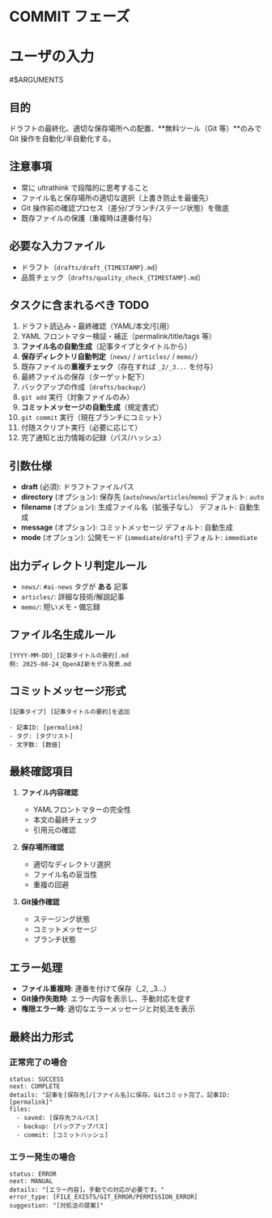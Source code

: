 # COMMIT フェーズ

# ユーザの入力
#$ARGUMENTS

## 目的
ドラフトの最終化、適切な保存場所への配置、**無料ツール（Git 等）**のみで Git 操作を自動化/半自動化する。

## 注意事項
- 常に ultrathink で段階的に思考すること
- ファイル名と保存場所の適切な選択（上書き防止を最優先）
- Git 操作前の確認プロセス（差分/ブランチ/ステージ状態）を徹底
- 既存ファイルの保護（重複時は連番付与）

## 必要な入力ファイル
- ドラフト（`drafts/draft_{TIMESTAMP}.md`）
- 品質チェック（`drafts/quality_check_{TIMESTAMP}.md`）

## タスクに含まれるべき TODO
1. ドラフト読込み・最終確認（YAML/本文/引用）
2. YAML フロントマター検証・補正（permalink/title/tags 等）
3. **ファイル名の自動生成**（記事タイプとタイトルから）
4. **保存ディレクトリ自動判定**（`news/` / `articles/` / `memo/`）
5. 既存ファイルの**重複チェック**（存在すれば `_2/_3...` を付与）
6. 最終ファイルの保存（ターゲット配下）
7. バックアップの作成（`drafts/backup/`）
8. `git add` 実行（対象ファイルのみ）
9. **コミットメッセージの自動生成**（規定書式）
10. `git commit` 実行（現在ブランチにコミット）
11. 付随スクリプト実行（必要に応じて）
12. 完了通知と出力情報の記録（パス/ハッシュ）

## 引数仕様
- **draft** (必須): ドラフトファイルパス
- **directory** (オプション): 保存先 (`auto`/`news`/`articles`/`memo`) デフォルト: `auto`
- **filename** (オプション): 生成ファイル名（拡張子なし） デフォルト: 自動生成
- **message** (オプション): コミットメッセージ デフォルト: 自動生成
- **mode** (オプション): 公開モード (`immediate`/`draft`) デフォルト: `immediate`

## 出力ディレクトリ判定ルール
- `news/`: `#ai-news` タグが **ある** 記事
- `articles/`: 詳細な技術/解説記事
- `memo/`: 短いメモ・備忘録

## ファイル名生成ルール
````text
[YYYY-MM-DD]_[記事タイトルの要約].md
例: 2025-08-24_OpenAI新モデル発表.md
````

## コミットメッセージ形式
````
[記事タイプ] [記事タイトルの要約]を追加

- 記事ID: [permalink]
- タグ: [タグリスト]
- 文字数: [数値]
````

## 最終確認項目
1. **ファイル内容確認**
   - YAMLフロントマターの完全性
   - 本文の最終チェック
   - 引用元の確認

2. **保存場所確認**
   - 適切なディレクトリ選択
   - ファイル名の妥当性
   - 重複の回避

3. **Git操作確認**
   - ステージング状態
   - コミットメッセージ
   - ブランチ状態

## エラー処理
- **ファイル重複時**: 連番を付けて保存（_2, _3...）
- **Git操作失敗時**: エラー内容を表示し、手動対応を促す
- **権限エラー時**: 適切なエラーメッセージと対処法を表示

## 最終出力形式
### 正常完了の場合
````
status: SUCCESS
next: COMPLETE
details: "記事を[保存先]/[ファイル名]に保存。Gitコミット完了。記事ID: [permalink]"
files:
  - saved: [保存先フルパス]
  - backup: [バックアップパス]
  - commit: [コミットハッシュ]
````

### エラー発生の場合
````
status: ERROR
next: MANUAL
details: "[エラー内容]。手動での対応が必要です。"
error_type: [FILE_EXISTS/GIT_ERROR/PERMISSION_ERROR]
suggestion: "[対処法の提案]"
````